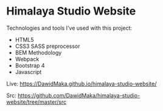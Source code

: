 # Himalaya Studio Website

Technologies and tools I've used with this project:

  - HTML5
  - CSS3 SASS preprocessor
  - BEM Methodology
  - Webpack
  - Bootstrap 4
  - Javascript

  Live: https://DawidMaka.github.io/himalaya-studio-website/

  Src: https://github.com/DawidMaka/himalaya-studio-website/tree/master/src